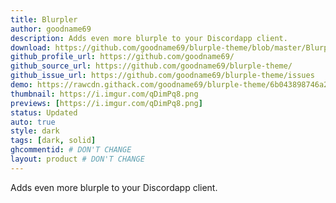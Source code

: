 ```yaml
---
title: Blurpler
author: goodname69
description: Adds even more blurple to your Discordapp client.
download: https://github.com/goodname69/blurple-theme/blob/master/Blurpler.theme.css
github_profile_url: https://github.com/goodname69/
github_source_url: https://github.com/goodname69/blurple-theme/
github_issue_url: https://github.com/goodname69/blurple-theme/issues
demo: https://rawcdn.githack.com/goodname69/blurple-theme/6b043898746a2196a4bf2e07a61bba59b640a210/Blurpler.theme.css
thumbnail: https://i.imgur.com/qDimPq8.png
previews: [https://i.imgur.com/qDimPq8.png]
status: Updated
auto: true
style: dark
tags: [dark, solid]
ghcommentid: # DON'T CHANGE
layout: product # DON'T CHANGE
---
```

Adds even more blurple to your Discordapp client.